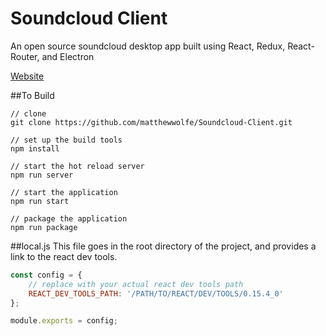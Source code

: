 # Soundcloud Client
An open source soundcloud desktop app built using React, Redux, React-Router, and Electron

[Website](http://matthewwolfe.github.io/Soundcloud-Client/)


##To Build
```
// clone
git clone https://github.com/matthewwolfe/Soundcloud-Client.git

// set up the build tools
npm install

// start the hot reload server
npm run server

// start the application
npm run start

// package the application
npm run package
```

##local.js
This file goes in the root directory of the project, and provides a link to the react dev tools.
```javascript
const config = {
    // replace with your actual react dev tools path
    REACT_DEV_TOOLS_PATH: '/PATH/TO/REACT/DEV/TOOLS/0.15.4_0'
};

module.exports = config;
```
